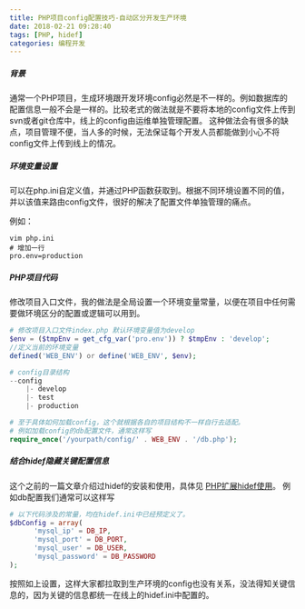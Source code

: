 ```yaml
---
title: PHP项目config配置技巧-自动区分开发生产环境
date: 2018-02-21 09:28:40
tags: [PHP, hidef]
categories: 编程开发
---
```

##### 背景 #####
通常一个PHP项目，生成环境跟开发环境config必然是不一样的。例如数据库的配置信息一般不会是一样的。比较老式的做法就是不要将本地的config文件上传到svn或者git仓库中，线上的config由运维单独管理配置。
这种做法会有很多的缺点，项目管理不便，当人多的时候，无法保证每个开发人员都能做到小心不将config文件上传到线上的情况。

##### 环境变量设置 #####
可以在php.ini自定义值，并通过PHP函数获取到。根据不同环境设置不同的值，并以该值来路由config文件，很好的解决了配置文件单独管理的痛点。
<!--more-->
例如：
```shell
vim php.ini
# 增加一行
pro.env=production
```

##### PHP项目代码 #####
修改项目入口文件，我的做法是全局设置一个环境变量常量，以便在项目中任何需要做环境区分的配置或逻辑可以用到。
```php
# 修改项目入口文件index.php 默认环境变量值为develop
$env = ($tmpEnv = get_cfg_var('pro.env')) ? $tmpEnv : 'develop';
//定义当前的环境变量
defined('WEB_ENV') or define('WEB_ENV', $env);

# config目录结构
--config
    |- develop
    |- test
    |- production

# 至于具体如何加载config，这个就根据各自的项目结构不一样自行去适配。
# 例如加载config的db配置文件，通常这样写
require_once('/yourpath/config/' . WEB_ENV . '/db.php');
```
##### 结合hidef隐藏关键配置信息 #####
这个之前的一篇文章介绍过hidef的安装和使用，具体见 [PHP扩展hidef使用](/2018/02/20/PHP替代define扩展hidef使用/)。
例如db配置我们通常可以这样写
```php
# 以下代码涉及的常量，均在hidef.ini中已经预定义了。
$dbConfig = array(
      'mysql_ip' = DB_IP,
      'mysql_port' = DB_PORT,
      'mysql_user' = DB_USER,
      'mysql_password' = DB_PASSWORD
);
```
按照如上设置，这样大家都拉取到生产环境的config也没有关系，没法得知关键信息的，因为关键的信息都统一在线上的hidef.ini中配置的。
